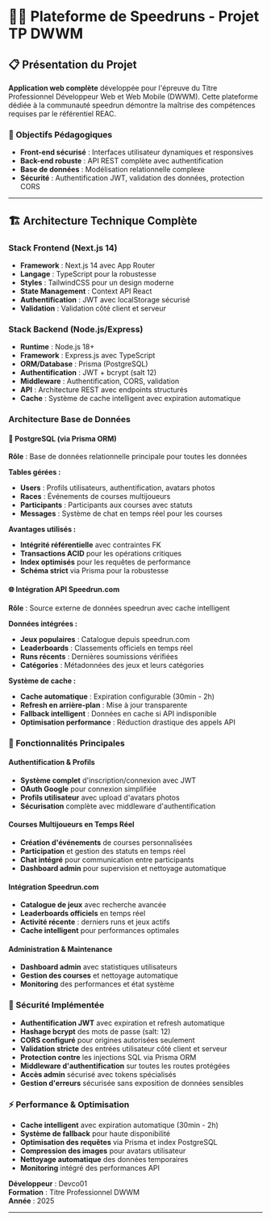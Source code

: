# 🏃‍♂️ Plateforme de Speedruns - Projet TP DWWM

## 📋 Présentation du Projet

**Application web complète** développée pour l'épreuve du Titre Professionnel Développeur Web et Web Mobile (DWWM). Cette plateforme dédiée à la communauté speedrun démontre la maîtrise des compétences requises par le référentiel REAC.

### 🎯 Objectifs Pédagogiques
- **Front-end sécurisé** : Interfaces utilisateur dynamiques et responsives
- **Back-end robuste** : API REST complète avec authentification 
- **Base de données** : Modélisation relationnelle complexe
- **Sécurité** : Authentification JWT, validation des données, protection CORS

---

## 🏗️ Architecture Technique Complète

### **Stack Frontend (Next.js 14)**
- **Framework** : Next.js 14 avec App Router
- **Langage** : TypeScript pour la robustesse
- **Styles** : TailwindCSS pour un design moderne
- **State Management** : Context API React
- **Authentification** : JWT avec localStorage sécurisé
- **Validation** : Validation côté client et serveur

### **Stack Backend (Node.js/Express)**
- **Runtime** : Node.js 18+
- **Framework** : Express.js avec TypeScript
- **ORM/Database** : Prisma (PostgreSQL)
- **Authentification** : JWT + bcrypt (salt 12)
- **Middleware** : Authentification, CORS, validation
- **API** : Architecture REST avec endpoints structurés
- **Cache** : Système de cache intelligent avec expiration automatique

### **Architecture Base de Données**

#### **🐘 PostgreSQL (via Prisma ORM)**
**Rôle** : Base de données relationnelle principale pour toutes les données

**Tables gérées :**
- **Users** : Profils utilisateurs, authentification, avatars photos
- **Races** : Événements de courses multijoueurs
- **Participants** : Participants aux courses avec statuts
- **Messages** : Système de chat en temps réel pour les courses

**Avantages utilisés :**
- **Intégrité référentielle** avec contraintes FK
- **Transactions ACID** pour les opérations critiques
- **Index optimisés** pour les requêtes de performance
- **Schéma strict** via Prisma pour la robustesse

#### **🌐 Intégration API Speedrun.com**
**Rôle** : Source externe de données speedrun avec cache intelligent

**Données intégrées :**
- **Jeux populaires** : Catalogue depuis speedrun.com
- **Leaderboards** : Classements officiels en temps réel
- **Runs récents** : Dernières soumissions vérifiées
- **Catégories** : Métadonnées des jeux et leurs catégories

**Système de cache :**
- **Cache automatique** : Expiration configurable (30min - 2h)
- **Refresh en arrière-plan** : Mise à jour transparente
- **Fallback intelligent** : Données en cache si API indisponible
- **Optimisation performance** : Réduction drastique des appels API

### **🚀 Fonctionnalités Principales**

#### **Authentification & Profils**
- **Système complet** d'inscription/connexion avec JWT
- **OAuth Google** pour connexion simplifiée
- **Profils utilisateur** avec upload d'avatars photos
- **Sécurisation** complète avec middleware d'authentification

#### **Courses Multijoueurs en Temps Réel**
- **Création d'événements** de courses personnalisées
- **Participation** et gestion des statuts en temps réel
- **Chat intégré** pour communication entre participants
- **Dashboard admin** pour supervision et nettoyage automatique

#### **Intégration Speedrun.com**
- **Catalogue de jeux** avec recherche avancée
- **Leaderboards officiels** en temps réel
- **Activité récente** : derniers runs et jeux actifs
- **Cache intelligent** pour performances optimales

#### **Administration & Maintenance**
- **Dashboard admin** avec statistiques utilisateurs
- **Gestion des courses** et nettoyage automatique
- **Monitoring** des performances et état système


### **🔐 Sécurité Implémentée**
- **Authentification JWT** avec expiration et refresh automatique
- **Hashage bcrypt** des mots de passe (salt: 12)
- **CORS configuré** pour origines autorisées seulement
- **Validation stricte** des entrées utilisateur côté client et serveur
- **Protection contre** les injections SQL via Prisma ORM
- **Middleware d'authentification** sur toutes les routes protégées
- **Accès admin** sécurisé avec tokens spécialisés
- **Gestion d'erreurs** sécurisée sans exposition de données sensibles

### **⚡ Performance & Optimisation**
- **Cache intelligent** avec expiration automatique (30min - 2h)
- **Système de fallback** pour haute disponibilité
- **Optimisation des requêtes** via Prisma et index PostgreSQL
- **Compression des images** pour avatars utilisateur
- **Nettoyage automatique** des données temporaires
- **Monitoring** intégré des performances API


**Développeur** : Devco01  
**Formation** : Titre Professionnel DWWM  
**Année** : 2025

---

